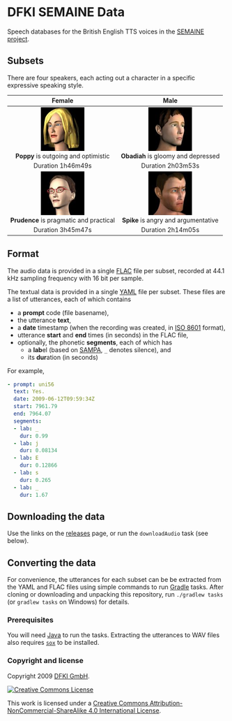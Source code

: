 # DFKI SEMAINE Data

Speech databases for the British English TTS voices in the [SEMAINE project](http://www.semaine-project.eu/).

## Subsets

There are four speakers, each acting out a character in a specific expressive speaking style.

| Female                                                                    | Male                                                                |
| :-----------------------------------------------------------------------: | :-----------------------------------------------------------------: |
| ![](poppy/Poppy-100.jpg)<br>__Poppy__ is outgoing and optimistic          | ![](obadiah/Obadiah-100.jpg)<br>__Obadiah__ is gloomy and depressed |
| Duration 1h46m49s                                                         | Duration 2h03m53s                                                   |
| ![](prudence/Prudence-100.jpg)<br>__Prudence__ is pragmatic and practical | ![](spike/Spike-100.jpg)<br>__Spike__ is angry and argumentative    |
| Duration 3h45m47s                                                         | Duration 2h14m05s                                                   |

## Format

The audio data is provided in a single [FLAC](https://xiph.org/flac/) file per subset, recorded at 44.1 kHz sampling frequency with 16 bit per sample.

The textual data is provided in a single [YAML](http://yaml.org/) file per subset.
These files are a list of utterances, each of which contains
- a **prompt** code (file basename),
- the utterance **text**,
- a **date** timestamp (when the recording was created, in [ISO 8601](https://en.wikipedia.org/wiki/ISO_8601) format),
- utterance **start** and **end** times (in seconds) in the FLAC file,
- optionally, the phonetic **segments**, each of which has
    - a **lab**el (based on [SAMPA](http://www.phon.ucl.ac.uk/home/sampa/english.htm), `_` denotes silence), and
    - its **dur**ation (in seconds)

For example,
```yaml
- prompt: uni56
  text: Yes.
  date: 2009-06-12T09:59:34Z
  start: 7961.79
  end: 7964.07
  segments:
  - lab: _
    dur: 0.99
  - lab: j
    dur: 0.08134
  - lab: E
    dur: 0.12866
  - lab: s
    dur: 0.265
  - lab: _
    dur: 1.67
```

## Downloading the data

Use the links on the [releases](../../releases) page, or run the `downloadAudio` task (see below).

## Converting the data

For convenience, the utterances for each subset can be be extracted from the YAML and FLAC files using simple commands to run [Gradle](https://gradle.org/) tasks.
After cloning or downloading and unpacking this repository, run `./gradlew tasks` (or `gradlew tasks` on Windows) for details.

### Prerequisites

You will need [Java](https://www.java.com/) to run the tasks. Extracting the utterances to WAV files also requires [`sox`](http://sox.sourceforge.net/) to be installed.

### Copyright and license

Copyright 2009 [DFKI GmbH](http://dfki.de/).

[![Creative Commons License](http://mirrors.creativecommons.org/presskit/buttons/88x31/svg/by-nc-sa.svg)](http://creativecommons.org/licenses/by-nc-sa/4.0/)

This work is licensed under a [Creative Commons Attribution-NonCommercial-ShareAlike 4.0 International License](http://creativecommons.org/licenses/by-nc-sa/4.0/).
